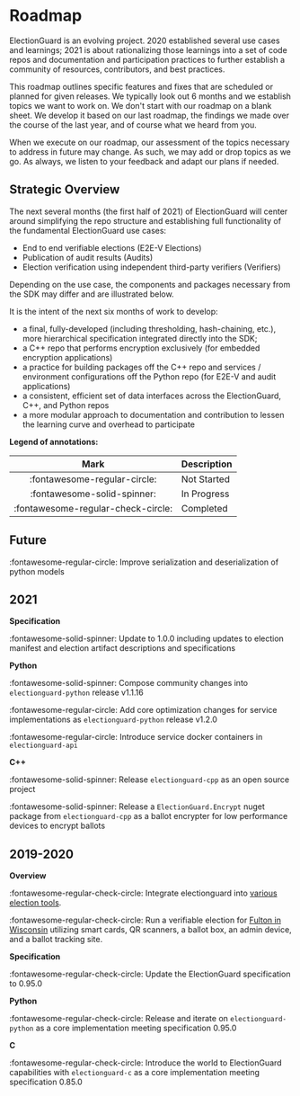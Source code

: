
# Roadmap

ElectionGuard is an evolving project. 2020 established several use cases and learnings; 2021 is about rationalizing those learnings into a set of code repos and documentation and participation practices to further establish a community of resources, contributors, and best practices.

This roadmap outlines specific features and fixes that are scheduled or planned for given releases. We typically look out 6 months and we establish topics we want to work on. We don't start with our roadmap on a blank sheet. We develop it based on our last roadmap, the findings we made over the course of the last year, and of course what we heard from you.

When we execute on our roadmap, our assessment of the topics necessary to address in future may change. As such, we may add or drop topics as we go. As always, we listen to your feedback and adapt our plans if needed.

## Strategic Overview

The next several months (the first half of 2021) of ElectionGuard will center around simplifying the repo structure and establishing full functionality of the fundamental ElectionGuard use cases:

* End to end verifiable elections (E2E-V Elections)
* Publication of audit results (Audits)
* Election verification using independent third-party verifiers (Verifiers)

Depending on the use case, the components and packages necessary from the SDK may differ and are illustrated below.

It is the intent of the next six months of work to develop:

* a final, fully-developed (including thresholding, hash-chaining, etc.), more hierarchical specification integrated directly into the SDK;
* a C++ repo that performs encryption exclusively (for embedded encryption applications)
* a practice for building packages off the C++ repo and services / environment configurations off the Python repo (for E2E-V and audit applications)
* a consistent, efficient set of data interfaces across the ElectionGuard, C++, and Python repos
* a more modular approach to documentation and contribution to lessen the learning curve and overhead to participate

**Legend of annotations:**

| Mark	                             | Description        |
| :--------------------------------: | :----------------- |
| :fontawesome-regular-circle:       | Not Started        |
| :fontawesome-solid-spinner:	     | In Progress        |
| :fontawesome-regular-check-circle: | Completed          |



## Future

:fontawesome-regular-circle: Improve serialization and deserialization of python models


## 2021

**Specification**

:fontawesome-solid-spinner: Update to 1.0.0 including updates to election manifest and election artifact descriptions and specifications

**Python**

:fontawesome-solid-spinner: Compose community changes into `electionguard-python` release v1.1.16 

:fontawesome-regular-circle: Add core optimization changes for service implementations as `electionguard-python` release v1.2.0 

:fontawesome-regular-circle: Introduce service docker containers in `electionguard-api`

**C++**

:fontawesome-solid-spinner: Release `electionguard-cpp` as an open source project

:fontawesome-solid-spinner: Release a `ElectionGuard.Encrypt` nuget package from `electionguard-cpp` as a ballot encrypter for low performance devices to encrypt ballots

## 2019-2020

**Overview**

:fontawesome-regular-check-circle: Integrate electionguard into [various election tools](ElectionTools).

:fontawesome-regular-check-circle: Run a verifiable election for [Fulton in Wisconsin](Fulton) utilizing smart cards, QR scanners, a ballot box, an admin device, and a ballot tracking site.

**Specification**

:fontawesome-regular-check-circle: Update the ElectionGuard specification to 0.95.0

**Python**

:fontawesome-regular-check-circle: Release and iterate on `electionguard-python` as a core implementation meeting specification 0.95.0

**C**

:fontawesome-regular-check-circle: Introduce the world to ElectionGuard capabilities with `electionguard-c` as a core implementation meeting specification 0.85.0




<!-- Links -->
[ElectionTools]: https://blogs.microsoft.com/on-the-issues/2020/12/04/electionguard-2020-elections-security-pilot/
[Fulton]: https://news.microsoft.com/on-the-issues/2020/05/13/microsoft-electionguard-pilot-wisconsin/

[Python 1.15.0]: https://github.com/microsoft/electionguard-python/releases/tag/1.1.15
